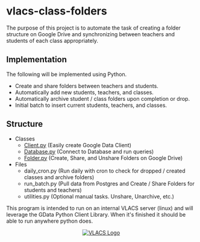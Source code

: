 # vlacs-class-folders #

The purpose of this project is to automate the task of creating a folder structure on Google Drive and synchronizing
between teachers and students of each class appropriately.

## Implementation ##

The following will be implemented using Python.

* Create and share folders between teachers and students.
* Automatically add new students, teachers, and classes.
* Automatically archive student / class folders upon completion or drop.
* Initial batch to insert current students, teachers, and classes.

## Structure ##
* Classes
  + [Client.py](https://github.com/vlacs/vlacs-class-folders/blob/master/Cleint.py)     (Easily create Google Data Client)
  + [Database.py](https://github.com/vlacs/vlacs-class-folders/blob/master/Database.py)   (Connect to Database and run queries)
  + [Folder.py](https://github.com/vlacs/vlacs-class-folders/blob/master/Folder.py)     (Create, Share, and Unshare Folders on Google Drive)
* Files
  + daily_cron.py (Run daily with cron to check for dropped / created classes and archive folders)
  + run_batch.py  (Pull data from Postgres and Create / Share Folders for students and teachers)
  + utilities.py  (Optional manual tasks. Unshare, Unarchive, etc.)

This program is intended to run on an internal VLACS server (linux) and will leverage the GData Python Client Library.
When it's finished it should be able to run anywhere python does.

<p align="center"><a href="http://vlacs.org/" target="_blank"><img src="http://vlacs.org/images/VLACS_logo_no_dep_website.png" alt="VLACS Logo"/></a></p>

